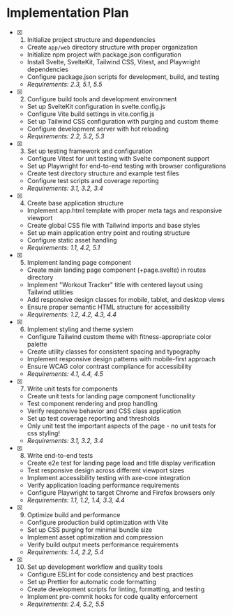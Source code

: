 # Implementation Plan

- [x] 1. Initialize project structure and dependencies
  - Create `app/web` directory structure with proper organization
  - Initialize npm project with package.json configuration
  - Install Svelte, SvelteKit, Tailwind CSS, Vitest, and Playwright dependencies
  - Configure package.json scripts for development, build, and testing
  - _Requirements: 2.3, 5.1, 5.5_

- [x] 2. Configure build tools and development environment
  - Set up SvelteKit configuration in svelte.config.js
  - Configure Vite build settings in vite.config.js
  - Set up Tailwind CSS configuration with purging and custom theme
  - Configure development server with hot reloading
  - _Requirements: 2.2, 5.2, 5.3_

- [x] 3. Set up testing framework and configuration
  - Configure Vitest for unit testing with Svelte component support
  - Set up Playwright for end-to-end testing with browser configurations
  - Create test directory structure and example test files
  - Configure test scripts and coverage reporting
  - _Requirements: 3.1, 3.2, 3.4_

- [x] 4. Create base application structure
  - Implement app.html template with proper meta tags and responsive viewport
  - Create global CSS file with Tailwind imports and base styles
  - Set up main application entry point and routing structure
  - Configure static asset handling
  - _Requirements: 1.1, 4.2, 5.1_

- [x] 5. Implement landing page component
  - Create main landing page component (+page.svelte) in routes directory
  - Implement "Workout Tracker" title with centered layout using Tailwind utilities
  - Add responsive design classes for mobile, tablet, and desktop views
  - Ensure proper semantic HTML structure for accessibility
  - _Requirements: 1.2, 4.2, 4.3, 4.4_

- [x] 6. Implement styling and theme system
  - Configure Tailwind custom theme with fitness-appropriate color palette
  - Create utility classes for consistent spacing and typography
  - Implement responsive design patterns with mobile-first approach
  - Ensure WCAG color contrast compliance for accessibility
  - _Requirements: 4.1, 4.4, 4.5_

- [x] 7. Write unit tests for components
  - Create unit tests for landing page component functionality
  - Test component rendering and prop handling
  - Verify responsive behavior and CSS class application
  - Set up test coverage reporting and thresholds
  - Only unit test the important aspects of the page - no unit tests for css styling!
  - _Requirements: 3.1, 3.2, 3.4_

- [x] 8. Write end-to-end tests
  - Create e2e test for landing page load and title display verification
  - Test responsive design across different viewport sizes
  - Implement accessibility testing with axe-core integration
  - Verify application loading performance requirements
  - Configure Playwright to target Chrome and Firefox browsers only
  - _Requirements: 1.1, 1.2, 1.4, 3.3, 4.4_

- [x] 9. Optimize build and performance
  - Configure production build optimization with Vite
  - Set up CSS purging for minimal bundle size
  - Implement asset optimization and compression
  - Verify build output meets performance requirements
  - _Requirements: 1.4, 2.2, 5.4_

- [x] 10. Set up development workflow and quality tools
  - Configure ESLint for code consistency and best practices
  - Set up Prettier for automatic code formatting
  - Create development scripts for linting, formatting, and testing
  - Implement pre-commit hooks for code quality enforcement
  - _Requirements: 2.4, 5.2, 5.5_